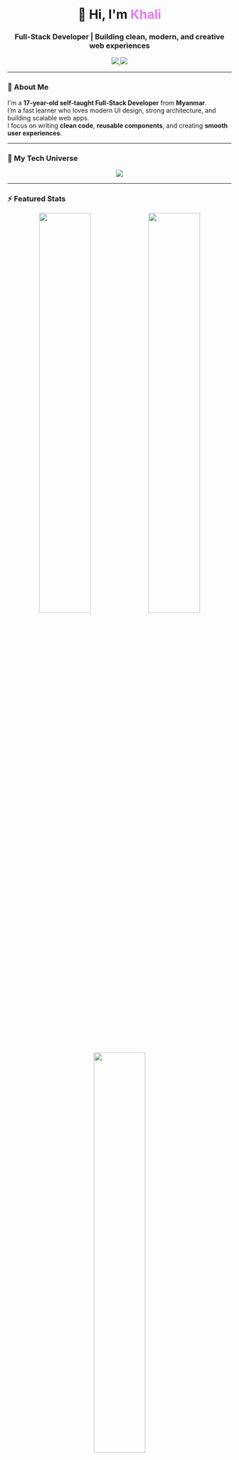 <!-- Header -->
<h1 align="center">🌌 Hi, I'm <span style="color:#e879f9;">Khali</span></h1>
<h3 align="center">Full-Stack Developer | Building clean, modern, and creative web experiences</h3>

<p align="center">
  <a href="https://khali-portfolio.vercel.app/" target="_blank">
    <img src="https://img.shields.io/badge/🌐%20Visit%20My%20Portfolio-000000?style=for-the-badge&logo=vercel&logoColor=white&labelColor=111&color=8b5cf6" />
  </a>
  <a href="mailto:phyoheinway@gmail.com">
    <img src="https://img.shields.io/badge/📧%20Email-Me-111?style=for-the-badge&logo=gmail&logoColor=white&color=ec4899" />
  </a>
</p>

---

### 🧠 About Me
I'm a **17-year-old self-taught Full-Stack Developer** from **Myanmar**.  
I’m a fast learner who loves modern UI design, strong architecture, and building scalable web apps.  
I focus on writing **clean code**, **reusable components**, and creating **smooth user experiences**.

---

### 🎨 My Tech Universe
<p align="center">
  <img src="https://skillicons.dev/icons?i=html,css,js,ts,react,nextjs,nodejs,express,prisma,mongodb,postgres,git,vercel,vscode&theme=dark" />
</p>

---

### ⚡ Featured Stats
<p align="center">
  <img width="48%" src="https://github-readme-stats.vercel.app/api?username=gwjq62862&show_icons=true&theme=tokyonight&hide_border=true&bg_color=0d1117" />
  <img width="48%" src="https://github-readme-streak-stats.herokuapp.com/?user=gwjq62862&theme=tokyonight&hide_border=true&background=0D1117" />
</p>

<p align="center">
  <img width="48%" src="https://github-readme-stats.vercel.app/api/top-langs/?username=gwjq62862&layout=compact&theme=tokyonight&hide_border=true&bg_color=0d1117" />
</p>

---

### 💬 Fun Facts
- 💻 I love building **modern, minimal web apps**  
- 🌈 Design focus: **dark mode + glowing gradient**  
- ⚙️ Favorite stack: **Next.js + Prisma + MongoDB + TailwindCSS**  
- 🎮 I enjoy coding small creative side projects

---

### 🪄 Quote
> “Design meets logic — that’s where I build.”

---

<p align="center">
  <a href="https://khali-portfolio.vercel.app/" target="_blank">
    <img src="https://img.shields.io/badge/Visit%20My%20Portfolio-Gradient?logo=vercel&logoColor=white&colorA=8b5cf6&colorB=ec4899&style=for-the-badge" />
  </a>
</p>
